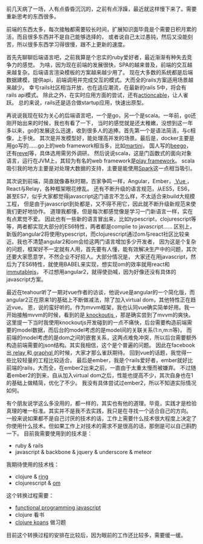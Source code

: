 前几天病了一场，人有点昏昏沉沉的，之前有点浮躁，最近就这样慢下来了。需要重新思考的东西很多。

前端的东西太多，每次接触都需要较长时间，扩展知识面毕竟是个需要日积月累的活，而且很多东西并不是自己能够选择的，
或者说自己太过愚钝，然后又没能刻苦，所以很多东西学习得很慢，跟不上更新的速度。

首先先聊聊后端语言吧，之前我算是个忠实的ruby爱好者，最近渐渐有种失去竞争力的感觉。
为啥，因为现在前端的发展很快，SPA的越来普及，前端的交互越来越复杂。后端语言渲染模板的方案越来越少用了。
现在大多数的系统都是后端数据建模，提供api，前端调用并完成交互的模式。大而全的rails方案适用场景越来越少。
幸亏rails社区相当开放，也在适应潮流，在最新的rails 5中，将会有rails api模式。
除此之外，在实时应用方面的尝试，还有[actioncable](https://github.com/rails/actioncable)，让人雀跃。
总的来说，rails还是适合做startup应用，快速出原型。

再说说我现在较为关心的后端语言吧，一个是go，另一个是scala。一年前，go还刚开始出来的时候，我也有看了一下，
当时的感觉就是还太稚嫩，没想到这一年多以来，go的发展这么迅速，收到很多人的追捧。首先第一个是语法简洁，与c相像，上手快。
其次是并发模型好，能处理高并发的场景。最后是，docker主要是用go写的……go上的web framework相当多，比如[martini](https://github.com/go-martini/martini)，
国人写的[beego](https://github.com/astaxie/beego)，还有[revel](https://github.com/revel/revel)等，具体选用需另外调研。
然后说说scala，这是门函数式的面向对象语言，运行在JVM上，其较为有名的web framework是[play framework](https://github.com/playframework/playframework)。
scala吸引我的地方主要是对处理大数据的支持，主要是能使用[Spark](http://spark.apache.org/)这一点相当吸引。

其次说到前端，简直就像春秋时期，百家争鸣一样，Angular，Ember，[ Vue ](http://cn.vuejs.org/)，React与Relay，各种框架眼花缭乱。
还有不断升级的语言规范，从ES5，ES6，甚至ES7，似乎大家都觉得javascript这门语言不怎么样，不太适合来build大规模工程，
但是由于javascript到处都是，又不得不用它，因此就不断升级新规范来使我们更好地协作。
道理我都懂，但是每次都感觉像是学习一门新语言一样，实在有点累觉不爱。
因此也有一些新的语言冒出来，比如typescript，clojurescript等等，两者都实现大部分的ES6特性，两者都是complie to javascript……
区别上，新版的angular2将使用typescript，而clojurescript通过om与react社区比较亲近。我也不清楚angular2和om会给这两门语言增加多少开发者，
因为这是个复杂的问题，框架好不一定就有人用，首先要有人懂，能有效解决生产中的问题，其次还要大家愿意学，不然企业不好招人。大部分情况是，
大家还在用javascript，然后为了ES6特性，就使用BABEL来实现，想实现om的效率就用react和[immutablejs](https://facebook.github.io/immutable-js/)，
不过想用angular2，就得使劲喊，因为好像还没有具体的javascript方案。

最近在teahour听了一期对vue作者的访谈，他说vue是angular的一个简化版，而angular2正在原来1的基础上不断做减法，除了加入virtual dom，其他特性正在趋近vue。
恩，说的蛮好听的。作为mvvm框架，我也认同vue确实简单好用。我一开始接触mvvm的时候，看到的是[ knockoutjs ](http://knockoutjs.com/)，那是确实尝到了mvvm的爽快。
这里提一下当时我使用knockoutjs开发碰到的一点不痛快，后台需要构造前端需要的model数据，而后台的model考虑的是model间的关联关系(1:n,m:n等)，
而前端的model考虑的是dom之间的嵌套关系，这两点难免冲突，所以后台需要额外构造前端需要的json结构。其实我相信，这个是个普遍的问题。
因此在facebook出[ relay ](https://github.com/facebook/relay)和[ graphql ](https://github.com/graphql/graphql-js)的时候，大家才那么雀跃期待。
回到vue的话题，我觉得一些比较轻量的工程比较适合。
最后是ember，我是个rails爱好者，ember就好比前端的rails，大而全，在ember2出来之前，一直由于太重太慢而被嫌弃。
不过随着ember2的到来，自从加入virtual dom之后，性能也提高不少，其次自身也在1的基础上做精简，优化了不少。
我没有具体尝试过ember2，所以不知道实际情况如何。

有个朋友说学这么多没用的，都一样的，其实也有他的道理。毕竟，实践才是检验真理的唯一标准。其实并不是我不去实践，我只是在寻找一个适合自己的方向。
一般来说如果都不是自己讨厌的技术的话，工作上需要什么技术很大程度上决定了你使用什么技术。但如果工作上对技术的需求不是很高的话，那倒是可以自己斟酌一下。
目前我需要使用到的技术是：

* ruby & rails
* javascript & backbone & jquery & underscore & meteor

我期待使用的技术栈：

* clojure & [ring](https://github.com/ring-clojure/ring)
* clojurescript & [om](https://github.com/omcljs/om)

这个转换过程需要：

* [ functional programming javascript ](http://www.cnblogs.com/tolg/)
* clojure 看书
* [clojure koans](http://clojurekoans.com/) 做习题

目前这个转换过程的安排在比较后，因为眼前的工作还比较多，需要缓一缓。

